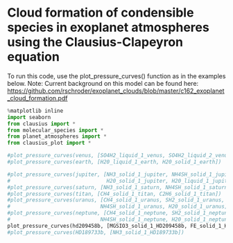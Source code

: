 # Cloud formation of condensible species in exoplanet atmospheres using the Clausius-Clapeyron equation

To run this code, use the plot_pressure_curves() function as in the examples below. Note: Current background on this model can be found here: https://github.com/rschroder/exoplanet_clouds/blob/master/c162_exoplanet_cloud_formation.pdf

```python
%matplotlib inline
import seaborn
from clausius import *
from molecular_species import *
from planet_atmospheres import *
from clausius_plot import *

#plot_pressure_curves(venus, [SO4H2_liquid_1_venus, SO4H2_liquid_2_venus])
#plot_pressure_curves(earth, [H20_liquid_1_earth, H20_solid_1_earth])

#plot_pressure_curves(jupiter, [NH3_solid_1_jupiter, NH4SH_solid_1_jupiter, \
#                               H20_solid_1_jupiter, H20_liquid_1_jupiter])
#plot_pressure_curves(saturn, [NH3_solid_1_saturn, NH4SH_solid_1_saturn, H20_solid_1_saturn])
#plot_pressure_curves(titan, [CH4_solid_1_titan, C2H6_solid_1_titan])
#plot_pressure_curves(uranus, [CH4_solid_1_uranus, SH2_solid_1_uranus, NH3_solid_1_uranus,\
#                             NH4SH_solid_1_uranus, H20_solid_1_uranus])
#plot_pressure_curves(neptune, [CH4_solid_1_neptune, SH2_solid_1_neptune, NH3_solid_1_neptune,\
#                             NH4SH_solid_1_neptune, H20_solid_1_neptune])
plot_pressure_curves(hd209458b, [MGSIO3_solid_1_HD209458b, FE_solid_1_HD209458b])
#plot_pressure_curves(HD189733b, [NH3_solid_1_HD189733b])

```
